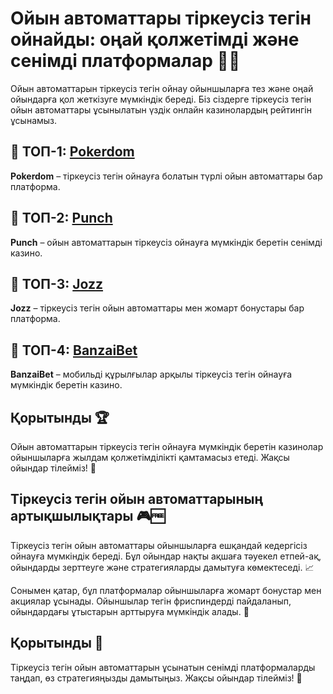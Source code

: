# Ойын автоматтары тіркеусіз тегін ойнайды: оңай қолжетімді және сенімді платформалар 🎰🆓

Ойын автоматтарын тіркеусіз тегін ойнау ойыншыларға тез және оңай ойындарға қол жеткізуге мүмкіндік береді. Біз сіздерге тіркеусіз тегін ойын автоматтары ұсынылатын үздік онлайн казинолардың рейтингін ұсынамыз.

## 🏅 ТОП-1: [Pokerdom](https://brandplay.link/4k77v2yx)

**Pokerdom** – тіркеусіз тегін ойнауға болатын түрлі ойын автоматтары бар платформа.

## 💸 ТОП-2: [Punch](https://betpunch1.com/d638d6d39)

**Punch** – ойын автоматтарын тіркеусіз ойнауға мүмкіндік беретін сенімді казино.

## 🎯 ТОП-3: [Jozz](https://tk435zi5i9.com/alt/jozz/registration?e8250665e216213938eeaefaf3e61c0a)

**Jozz** – тіркеусіз тегін ойын автоматтары мен жомарт бонустары бар платформа.

## 📱 ТОП-4: [BanzaiBet](https://bnzstr009.com/e9rVJ)

**BanzaiBet** – мобильді құрылғылар арқылы тіркеусіз тегін ойнауға мүмкіндік беретін казино.

## Қорытынды 🏆

Ойын автоматтарын тіркеусіз тегін ойнауға мүмкіндік беретін казинолар ойыншыларға жылдам қолжетімділікті қамтамасыз етеді. Жақсы ойындар тілейміз! 🎉

## Тіркеусіз тегін ойын автоматтарының артықшылықтары 🎮🆓

Тіркеусіз тегін ойын автоматтары ойыншыларға ешқандай кедергісіз ойнауға мүмкіндік береді. Бұл ойындар нақты ақшаға тәуекел етпей-ақ, ойындарды зерттеуге және стратегияларды дамытуға көмектеседі. 📈

Сонымен қатар, бұл платформалар ойыншыларға жомарт бонустар мен акциялар ұсынады. Ойыншылар тегін фриспиндерді пайдаланып, ойындардағы ұтыстарын арттыруға мүмкіндік алады. 🎁

## Қорытынды 🌟

Тіркеусіз тегін ойын автоматтарын ұсынатын сенімді платформаларды таңдап, өз стратегияңызды дамытыңыз. Жақсы ойындар тілейміз! 🎉
